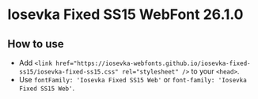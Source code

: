 # Iosevka Fixed SS15 WebFont 26.1.0

## How to use

- Add `<link href="https://iosevka-webfonts.github.io/iosevka-fixed-ss15/iosevka-fixed-ss15.css" rel="stylesheet" />` to your `<head>`.
- Use `fontFamily: 'Iosevka Fixed SS15 Web'` or `font-family: 'Iosevka Fixed SS15 Web'`.
